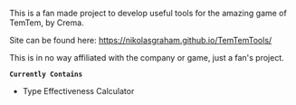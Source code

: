 This is a fan made project to develop useful tools for the amazing game of TemTem, by Crema.

Site can be found here: https://nikolasgraham.github.io/TemTemTools/

This is in no way affiliated with the company or game, just a fan's project.


**``Currently Contains``**

- Type Effectiveness Calculator
